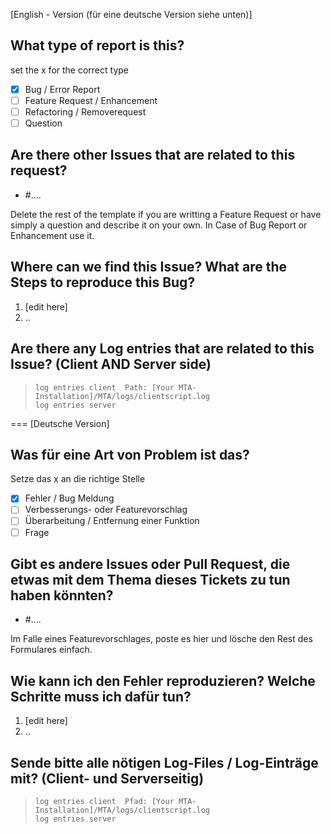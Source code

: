 [English - Version (für eine deutsche Version siehe unten)]   

   
What type of report is this?
----------------------------
set the x for the correct type

- [x] Bug / Error Report
- [ ] Feature Request / Enhancement
- [ ] Refactoring / Removerequest
- [ ] Question

Are there other Issues that are related to this request?
--------------------------------------------------------
- #....

Delete the rest of the template if you are writting a Feature Request or have simply a question and describe it on your own. In Case of Bug Report or Enhancement use it.

Where can we find this Issue? What are the Steps to reproduce this Bug?
-----------------------------------------------------------------------
1. [edit here]
2. .. 

Are there any Log entries that are related to this Issue? (Client AND Server side) 
----------------------------------------------------------------------------------
> `log entries client  Path: [Your MTA-Installation]/MTA/logs/clientscript.log`   
> `log entries server`


    
===
[Deutsche Version]   
   
Was für eine Art von Problem ist das?
----------------------------
Setze das x an die richtige Stelle

- [x] Fehler / Bug Meldung
- [ ] Verbesserungs- oder Featurevorschlag
- [ ] Überarbeitung / Entfernung einer Funktion
- [ ] Frage

Gibt es andere Issues oder Pull Request, die etwas mit dem Thema dieses Tickets zu tun haben könnten?
--------------------------------------------------------------------------
- #....

Im Falle eines Featurevorschlages, poste es hier und lösche den Rest des Formulares einfach.

Wie kann ich den Fehler reproduzieren? Welche Schritte muss ich dafür tun?
-----------------------------------------------------------------------
1. [edit here]
2. .. 

Sende bitte alle nötigen Log-Files / Log-Einträge mit? (Client- und Serverseitig) 
----------------------------------------------------------------------------------
> `log entries client  Pfad: [Your MTA-Installation]/MTA/logs/clientscript.log`   
> `log entries server`

